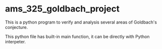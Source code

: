 # ams_325_goldbach_project

This is a python program to verify and analysis several areas of Goldbach's conjecture.

This python file has built-in main function, it can be directly with Python interpeter.
